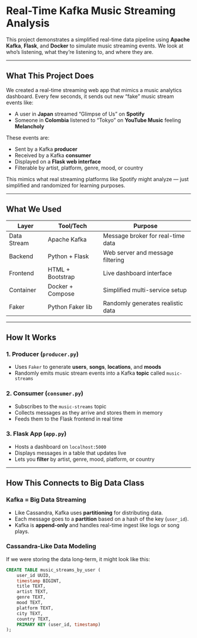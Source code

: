 # Real-Time Kafka Music Streaming Analysis

This project demonstrates a simplified real-time data pipeline using **Apache Kafka**, **Flask**, and **Docker** to simulate music streaming events. We look at who’s listening, what they’re listening to, and where they are.

---

## What This Project Does

We created a real-time streaming web app that mimics a music analytics dashboard. Every few seconds, it sends out new “fake” music stream events like:
- A user in **Japan** streamed “Glimpse of Us” on **Spotify**
- Someone in **Colombia** listened to “Tokyo” on **YouTube Music** feeling **Melancholy**

These events are:
- Sent by a Kafka **producer**
- Received by a Kafka **consumer**
- Displayed on a **Flask web interface**
- Filterable by artist, platform, genre, mood, or country

This mimics what real streaming platforms like Spotify might analyze — just simplified and randomized for learning purposes.

---

## What We Used

| Layer        | Tool/Tech          | Purpose |
|--------------|--------------------|---------|
| Data Stream  | Apache Kafka       | Message broker for real-time data |
| Backend      | Python + Flask     | Web server and message filtering |
| Frontend     | HTML + Bootstrap   | Live dashboard interface |
| Container    | Docker + Compose   | Simplified multi-service setup |
| Faker        | Python Faker lib   | Randomly generates realistic data |

---

## How It Works

### 1. Producer (`producer.py`)
- Uses `Faker` to generate **users**, **songs**, **locations**, and **moods**
- Randomly emits music stream events into a Kafka **topic** called `music-streams`

### 2. Consumer (`consumer.py`)
- Subscribes to the `music-streams` topic
- Collects messages as they arrive and stores them in memory
- Feeds them to the Flask frontend in real time

### 3. Flask App (`app.py`)
- Hosts a dashboard on `localhost:5000`
- Displays messages in a table that updates live
- Lets you **filter** by artist, genre, mood, platform, or country

---

## How This Connects to Big Data Class

### Kafka = Big Data Streaming
- Like Cassandra, Kafka uses **partitioning** for distributing data.
- Each message goes to a **partition** based on a hash of the key (`user_id`).
- Kafka is **append-only** and handles real-time ingest like logs or song plays.

### Cassandra-Like Data Modeling

If we were storing the data long-term, it might look like this:

```sql
CREATE TABLE music_streams_by_user (
    user_id UUID,
    timestamp BIGINT,
    title TEXT,
    artist TEXT,
    genre TEXT,
    mood TEXT,
    platform TEXT,
    city TEXT,
    country TEXT,
    PRIMARY KEY (user_id, timestamp)
);
